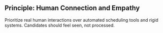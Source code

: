 ## Principle: Human Connection and Empathy

Prioritize real human interactions over automated scheduling tools and rigid systems. Candidates should feel seen, not processed.